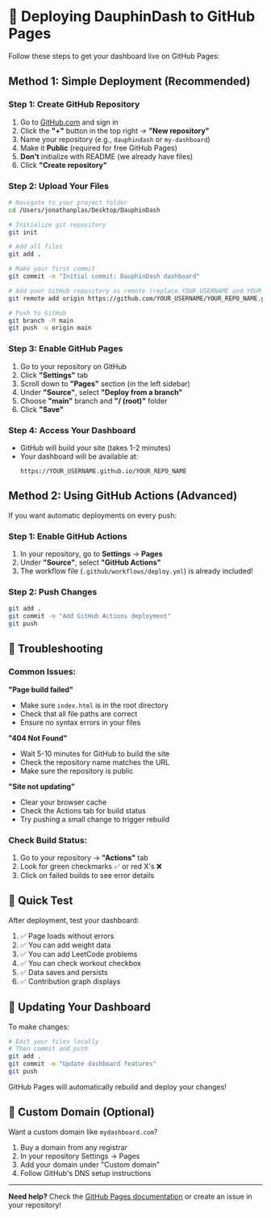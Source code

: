 # 🚀 Deploying DauphinDash to GitHub Pages

Follow these steps to get your dashboard live on GitHub Pages:

## Method 1: Simple Deployment (Recommended)

### Step 1: Create GitHub Repository
1. Go to [GitHub.com](https://github.com) and sign in
2. Click the **"+"** button in the top right → **"New repository"**
3. Name your repository (e.g., `dauphindash` or `my-dashboard`)
4. Make it **Public** (required for free GitHub Pages)
5. **Don't** initialize with README (we already have files)
6. Click **"Create repository"**

### Step 2: Upload Your Files
```bash
# Navigate to your project folder
cd /Users/jonathanplas/Desktop/DauphinDash

# Initialize git repository
git init

# Add all files
git add .

# Make your first commit
git commit -m "Initial commit: DauphinDash dashboard"

# Add your GitHub repository as remote (replace YOUR_USERNAME and YOUR_REPO_NAME)
git remote add origin https://github.com/YOUR_USERNAME/YOUR_REPO_NAME.git

# Push to GitHub
git branch -M main
git push -u origin main
```

### Step 3: Enable GitHub Pages
1. Go to your repository on GitHub
2. Click **"Settings"** tab
3. Scroll down to **"Pages"** section (in the left sidebar)
4. Under **"Source"**, select **"Deploy from a branch"**
5. Choose **"main"** branch and **"/ (root)"** folder
6. Click **"Save"**

### Step 4: Access Your Dashboard
- GitHub will build your site (takes 1-2 minutes)
- Your dashboard will be available at:
  ```
  https://YOUR_USERNAME.github.io/YOUR_REPO_NAME
  ```

## Method 2: Using GitHub Actions (Advanced)

If you want automatic deployments on every push:

### Step 1: Enable GitHub Actions
1. In your repository, go to **Settings** → **Pages**
2. Under **"Source"**, select **"GitHub Actions"**
3. The workflow file (`.github/workflows/deploy.yml`) is already included!

### Step 2: Push Changes
```bash
git add .
git commit -m "Add GitHub Actions deployment"
git push
```

## 🔧 Troubleshooting

### Common Issues:

**"Page build failed"**
- Make sure `index.html` is in the root directory
- Check that all file paths are correct
- Ensure no syntax errors in your files

**"404 Not Found"**
- Wait 5-10 minutes for GitHub to build the site
- Check the repository name matches the URL
- Make sure the repository is public

**"Site not updating"**
- Clear your browser cache
- Check the Actions tab for build status
- Try pushing a small change to trigger rebuild

### Check Build Status:
1. Go to your repository → **"Actions"** tab
2. Look for green checkmarks ✅ or red X's ❌
3. Click on failed builds to see error details

## 🎯 Quick Test

After deployment, test your dashboard:
1. ✅ Page loads without errors
2. ✅ You can add weight data
3. ✅ You can add LeetCode problems
4. ✅ You can check workout checkbox
5. ✅ Data saves and persists
6. ✅ Contribution graph displays

## 🔄 Updating Your Dashboard

To make changes:
```bash
# Edit your files locally
# Then commit and push
git add .
git commit -m "Update dashboard features"
git push
```

GitHub Pages will automatically rebuild and deploy your changes!

## 📱 Custom Domain (Optional)

Want a custom domain like `mydashboard.com`?
1. Buy a domain from any registrar
2. In your repository Settings → Pages
3. Add your domain under "Custom domain"
4. Follow GitHub's DNS setup instructions

---

**Need help?** Check the [GitHub Pages documentation](https://docs.github.com/en/pages) or create an issue in your repository!
